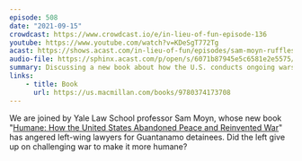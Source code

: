 ```yaml
---
episode: 508
date: "2021-09-15"
crowdcast: https://www.crowdcast.io/e/in-lieu-of-fun-episode-136
youtube: https://www.youtube.com/watch?v=KDeSgT772Tg
acast: https://shows.acast.com/in-lieu-of-fun/episodes/sam-moyn-ruffles-feathers
audio-file: https://sphinx.acast.com/p/open/s/6071b87945e5c6581e2e5575/e/614b898fca9d7100123f2480/media.mp3
summary: Discussing a new book about how the U.S. conducts ongoing wars
links:
    - title: Book
      url: https://us.macmillan.com/books/9780374173708
---
```

We are joined by Yale Law School professor Sam Moyn, whose new book "[Humane: How the United States Abandoned Peace and Reinvented War][book]" has angered left-wing lawyers for Guantanamo detainees. Did the left give up on challenging war to make it more humane?

[book]: https://us.macmillan.com/books/9780374173708
